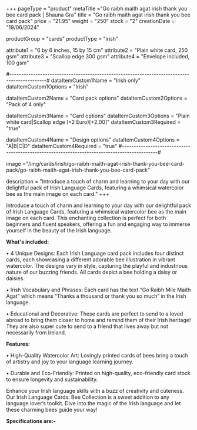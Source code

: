 +++
pageType = "product"
metaTitle ="Go raibh maith agat irish thank you bee card pack | Shauna Gra"
title = "Go raibh maith agat irish thank you bee card pack"
price = "21.95"
weight = "250"
stock = "2"
creationDate = "19/06/2024"

productGroup = "cards"
productType = "irish"

attribute1 = "6 by 6 inches, 15 by 15 cm" 
attribute2 = "Plain white card, 250 gsm"
attribute3 = "Scallop edge 300 gsm"
attribute4 = "Envelope included, 100 gsm"
 
#---------------------------------------------------------------------------------------------#
dataItemCustom1Name = "Irish only"
dataItemCustom1Options = "Irish"

dataItemCustom2Name = "Card pack options"
dataItemCustom2Options = "Pack of 4 only"

dataItemCustom3Name = "Card options"
dataItemCustom3Options = "Plain white card|Scallop edge (+2 Euro)[+2.00]"
dataItemCustom3Required = "true"

dataItemCustom4Name = "Design options"
dataItemCustom4Options = "A|B|C|D"
dataItemCustom4Required = "true"
#---------------------------------------------------------------------------------------------#
 
image ="/img/cards/irish/go-raibh-maith-agat-irish-thank-you-bee-card-pack/go-raibh-maith-agat-irish-thank-you-bee-card-pack"
 
description = "Introduce a touch of charm and learning to your day with our delightful pack of Irish Language Cards, featuring a whimsical watercolor bee as the main image on each card."
+++

Introduce a touch of charm and learning to your day with our delightful pack of Irish Language Cards, featuring a whimsical watercolor bee as the main image on each card. This enchanting collection is perfect for both beginners and fluent speakers, offering a fun and engaging way to immerse yourself in the beauty of the Irish language.

**What's included:**

• 4 Unique Designs: Each Irish Language card pack includes four distinct cards, each showcasing a different adorable bee illustration in vibrant watercolor. The designs vary in style, capturing the playful and industrious nature of our buzzing friends. All cards depict a bee holding a daisy or daisies.

• Irish Vocabulary and Phrases: Each card has the text “Go Raibh Mile Maith Agat” which means “Thanks a thousand or thank you so much” in the Irish language.

• Educational and Decorative: These cards are perfect to send to a loved abroad to bring them closer to home and remind them of their Irish heritage! They are also super cute to send to a friend that lives away but not necessarily from Ireland.

**Features:**

• High-Quality Watercolor Art: Lovingly printed cards of bees bring a touch of artistry and joy to your language learning journey.

• Durable and Eco-Friendly: Printed on high-quality, eco-friendly card stock to ensure longevity and sustainability.

Enhance your Irish language skills with a buzz of creativity and cuteness. Our Irish Language Cards: Bee Collection is a sweet addition to any language lover’s toolkit. Dive into the magic of the Irish language and let these charming bees guide your way!

**Specifications are:-**
